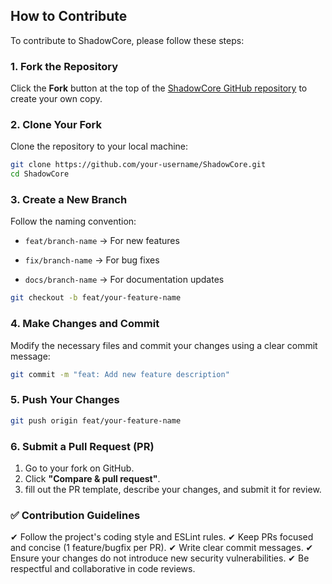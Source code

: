 ## How to Contribute  
To contribute to ShadowCore, please follow these steps:  

### 1. **Fork the Repository**  
Click the **Fork** button at the top of the [ShadowCore GitHub repository](https://github.com/your-username/ShadowCore) to create your own copy.  

### 2. **Clone Your Fork**  
Clone the repository to your local machine:  
```bash
git clone https://github.com/your-username/ShadowCore.git
cd ShadowCore
```
### 3. **Create a New Branch**
Follow the naming convention:

- `feat/branch-name` → For new features

- `fix/branch-name` → For bug fixes

- `docs/branch-name` → For documentation updates

```bash
git checkout -b feat/your-feature-name
```

### 4. **Make Changes and Commit**
Modify the necessary files and commit your changes using a clear commit message:
```bash
git commit -m "feat: Add new feature description"
```

### 5. **Push Your Changes**
```bash
git push origin feat/your-feature-name
```

### 6. **Submit a Pull Request (PR)**
1. Go to your fork on GitHub.
2. Click **"Compare & pull request"**.
3. fill out the PR template, describe your changes, and submit it for review.

### ✅ **Contribution Guidelines**
✔ Follow the project's coding style and ESLint rules.
✔ Keep PRs focused and concise (1 feature/bugfix per PR).
✔ Write clear commit messages.
✔ Ensure your changes do not introduce new security vulnerabilities.
✔ Be respectful and collaborative in code reviews.
